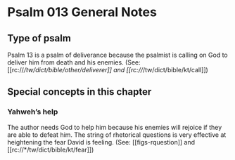 # Psalm 013 General Notes
## Type of psalm

Psalm 13 is a psalm of deliverance because the psalmist is calling on God to deliver him from death and his enemies. (See: [[rc://*/tw/dict/bible/other/deliverer]] and [[rc://*/tw/dict/bible/kt/call]])

## Special concepts in this chapter

### Yahweh’s help
The author needs God to help him because his enemies will rejoice if they are able to defeat him. The string of rhetorical questions is very effective at heightening the fear David is feeling. (See: [[figs-rquestion]] and [[rc://*/tw/dict/bible/kt/fear]])